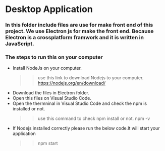 # Desktop Application

### In this folder include files are use for make front end of this project. We use Electron js for make the front end. Because Electron is a crossplatform framwork and it is written in JavaScript.

### The steps to run this on your computer

* Install NodeJs on your computer.
  >> use this link to download Nodejs to your computer.
  >> https://nodejs.org/en/download/
* Download the files in Electron folder. 
* Open this files on Visual Studio Code.
* Open the thermninal in Visual Studio Code and check the npm is installed or not.
  >> use this command to check npm install or not.
  >> npm -v
* If Nodejs installed correctly please run the below code.It will start your application
  >> npm start
